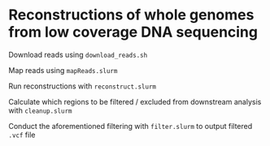 # Reconstructions of whole genomes from low coverage DNA sequencing

Download reads using `download_reads.sh`

Map reads using `mapReads.slurm`

Run reconstructions with `reconstruct.slurm`

Calculate which regions to be filtered / excluded from downstream analysis with `cleanup.slurm`

Conduct the aforementioned filtering with `filter.slurm` to output filtered `.vcf` file
